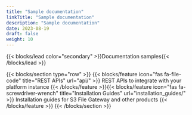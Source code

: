 ```yaml
---
title: "Sample documentation"
linkTitle: "Sample documentation"
description: "Sample documentation"
date: 2023-08-19
draft: false
weight: 10
---
```


{{< blocks/lead color="secondary" >}}Documentation samples{{< /blocks/lead >}}

{{< blocks/section type="row" >}}
{{< blocks/feature icon="fas fa-file-code" title="REST APIs" url="api/" >}}
REST APIs to integrate with your platform instance
{{< /blocks/feature >}}{{< blocks/feature icon="fas fa-screwdriver-wrench" title="Installation Guides" url="installation_guides/" >}}
Installation guides for S3 File Gateway and other products
{{< /blocks/feature >}}
{{< /blocks/section >}}

